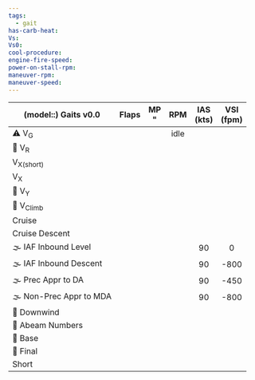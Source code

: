 ```yaml
---
tags:
  - gait
has-carb-heat: 
Vs: 
Vs0: 
cool-procedure: 
engine-fire-speed: 
power-on-stall-rpm: 
maneuver-rpm: 
maneuver-speed:
---
```


| **(model::) Gaits** v0.0 | **Flaps** | **MP<br>"** | **RPM** | **IAS<br>(kts)** | **VSI<br>(fpm)** |
| ------------------------ |:---------:|:-----------:|:-------:|:----------------:|:----------------:|
| ⚠️ V<sub>G</sub>         |           |             |  idle   |                  |                  |
| 🛫 V<sub>R</sub>         |           |             |         |                  |                  |
| V<sub>X(short)</sub>     |           |             |         |                  |                  |
| V<sub>X</sub>            |           |             |         |                  |                  |
| 🛫 V<sub>Y</sub>         |           |             |         |                  |                  |
| 🛫 V<sub>Climb</sub>     |           |             |         |                  |                  |
| Cruise                   |           |             |         |                  |                  |
| Cruise Descent           |           |             |         |                  |                  |
| 🌫️ IAF Inbound Level     |           |             |         |        90        |        0         |
| 🌫️ IAF Inbound Descent   |           |             |         |        90        |       -800       |
| 🌫️ Prec Appr to DA       |           |             |         |        90        |       -450       |
| 🌫️ Non-Prec Appr to MDA  |           |             |         |        90        |       -800       |
| 🛬 Downwind              |           |             |         |                  |                  |
| 🛬 Abeam Numbers         |           |             |         |                  |                  |
| 🛬 Base                  |           |             |         |                  |                  |
| 🛬 Final                 |           |             |         |                  |                  |
| Short                    |           |             |         |                  |                  |
